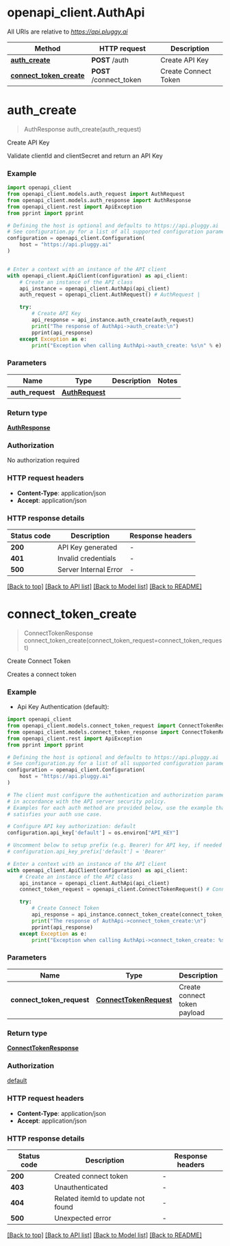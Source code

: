 # openapi_client.AuthApi

All URIs are relative to *https://api.pluggy.ai*

Method | HTTP request | Description
------------- | ------------- | -------------
[**auth_create**](AuthApi.md#auth_create) | **POST** /auth | Create API Key
[**connect_token_create**](AuthApi.md#connect_token_create) | **POST** /connect_token | Create Connect Token


# **auth_create**
> AuthResponse auth_create(auth_request)

Create API Key

Validate clientId and clientSecret and return an API Key

### Example


```python
import openapi_client
from openapi_client.models.auth_request import AuthRequest
from openapi_client.models.auth_response import AuthResponse
from openapi_client.rest import ApiException
from pprint import pprint

# Defining the host is optional and defaults to https://api.pluggy.ai
# See configuration.py for a list of all supported configuration parameters.
configuration = openapi_client.Configuration(
    host = "https://api.pluggy.ai"
)


# Enter a context with an instance of the API client
with openapi_client.ApiClient(configuration) as api_client:
    # Create an instance of the API class
    api_instance = openapi_client.AuthApi(api_client)
    auth_request = openapi_client.AuthRequest() # AuthRequest | 

    try:
        # Create API Key
        api_response = api_instance.auth_create(auth_request)
        print("The response of AuthApi->auth_create:\n")
        pprint(api_response)
    except Exception as e:
        print("Exception when calling AuthApi->auth_create: %s\n" % e)
```



### Parameters


Name | Type | Description  | Notes
------------- | ------------- | ------------- | -------------
 **auth_request** | [**AuthRequest**](AuthRequest.md)|  | 

### Return type

[**AuthResponse**](AuthResponse.md)

### Authorization

No authorization required

### HTTP request headers

 - **Content-Type**: application/json
 - **Accept**: application/json

### HTTP response details

| Status code | Description | Response headers |
|-------------|-------------|------------------|
**200** | API Key generated |  -  |
**401** | Invalid credentials |  -  |
**500** | Server Internal Error |  -  |

[[Back to top]](#) [[Back to API list]](../README.md#documentation-for-api-endpoints) [[Back to Model list]](../README.md#documentation-for-models) [[Back to README]](../README.md)

# **connect_token_create**
> ConnectTokenResponse connect_token_create(connect_token_request=connect_token_request)

Create Connect Token

Creates a connect token

### Example

* Api Key Authentication (default):

```python
import openapi_client
from openapi_client.models.connect_token_request import ConnectTokenRequest
from openapi_client.models.connect_token_response import ConnectTokenResponse
from openapi_client.rest import ApiException
from pprint import pprint

# Defining the host is optional and defaults to https://api.pluggy.ai
# See configuration.py for a list of all supported configuration parameters.
configuration = openapi_client.Configuration(
    host = "https://api.pluggy.ai"
)

# The client must configure the authentication and authorization parameters
# in accordance with the API server security policy.
# Examples for each auth method are provided below, use the example that
# satisfies your auth use case.

# Configure API key authorization: default
configuration.api_key['default'] = os.environ["API_KEY"]

# Uncomment below to setup prefix (e.g. Bearer) for API key, if needed
# configuration.api_key_prefix['default'] = 'Bearer'

# Enter a context with an instance of the API client
with openapi_client.ApiClient(configuration) as api_client:
    # Create an instance of the API class
    api_instance = openapi_client.AuthApi(api_client)
    connect_token_request = openapi_client.ConnectTokenRequest() # ConnectTokenRequest | Create connect token payload (optional)

    try:
        # Create Connect Token
        api_response = api_instance.connect_token_create(connect_token_request=connect_token_request)
        print("The response of AuthApi->connect_token_create:\n")
        pprint(api_response)
    except Exception as e:
        print("Exception when calling AuthApi->connect_token_create: %s\n" % e)
```



### Parameters


Name | Type | Description  | Notes
------------- | ------------- | ------------- | -------------
 **connect_token_request** | [**ConnectTokenRequest**](ConnectTokenRequest.md)| Create connect token payload | [optional] 

### Return type

[**ConnectTokenResponse**](ConnectTokenResponse.md)

### Authorization

[default](../README.md#default)

### HTTP request headers

 - **Content-Type**: application/json
 - **Accept**: application/json

### HTTP response details

| Status code | Description | Response headers |
|-------------|-------------|------------------|
**200** | Created connect token |  -  |
**403** | Unauthenticated |  -  |
**404** | Related itemId to update not found |  -  |
**500** | Unexpected error |  -  |

[[Back to top]](#) [[Back to API list]](../README.md#documentation-for-api-endpoints) [[Back to Model list]](../README.md#documentation-for-models) [[Back to README]](../README.md)

